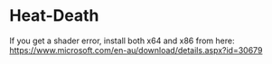 # Heat-Death

If you get a shader error, install both x64 and x86 from here: https://www.microsoft.com/en-au/download/details.aspx?id=30679
